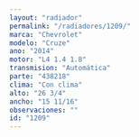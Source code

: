 ```yaml
---
layout: "radiador"
permalink: "/radiadores/1209/"
marca: "Chevrolet"
modelo: "Cruze"
ano: "2014"
motor: "L4 1.4 1.8"
transmision: "Automática"
parte: "438218"
clima: "Con clima"
alto: "26 3/4"
ancho: "15 11/16"
observaciones: ""
id: "1209"
---
```


